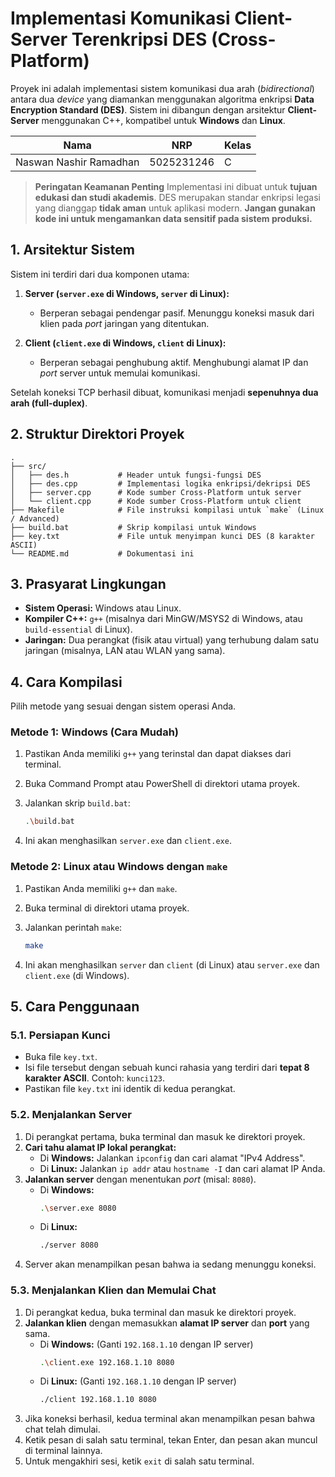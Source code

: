 # Implementasi Komunikasi Client-Server Terenkripsi DES (Cross-Platform)

Proyek ini adalah implementasi sistem komunikasi dua arah (*bidirectional*) antara dua *device* yang diamankan menggunakan algoritma enkripsi **Data Encryption Standard (DES)**. Sistem ini dibangun dengan arsitektur **Client-Server** menggunakan C++, kompatibel untuk **Windows** dan **Linux**.

| Nama                   | NRP        | Kelas |
| ---------------------- | ---------- | ----- |
| Naswan Nashir Ramadhan | 5025231246 | C     |

> **Peringatan Keamanan Penting**
> Implementasi ini dibuat untuk **tujuan edukasi dan studi akademis**. DES merupakan standar enkripsi legasi yang dianggap **tidak aman** untuk aplikasi modern. **Jangan gunakan kode ini untuk mengamankan data sensitif pada sistem produksi.**

## 1. Arsitektur Sistem

Sistem ini terdiri dari dua komponen utama:

1.  **Server (`server.exe` di Windows, `server` di Linux):**
    *   Berperan sebagai pendengar pasif. Menunggu koneksi masuk dari klien pada *port* jaringan yang ditentukan.

2.  **Client (`client.exe` di Windows, `client` di Linux):**
    *   Berperan sebagai penghubung aktif. Menghubungi alamat IP dan *port* server untuk memulai komunikasi.

Setelah koneksi TCP berhasil dibuat, komunikasi menjadi **sepenuhnya dua arah (full-duplex)**.

## 2. Struktur Direktori Proyek

```
.
├── src/
│   ├── des.h           # Header untuk fungsi-fungsi DES
│   ├── des.cpp         # Implementasi logika enkripsi/dekripsi DES
│   ├── server.cpp      # Kode sumber Cross-Platform untuk server
│   └── client.cpp      # Kode sumber Cross-Platform untuk client
├── Makefile            # File instruksi kompilasi untuk `make` (Linux / Advanced)
├── build.bat           # Skrip kompilasi untuk Windows
├── key.txt             # File untuk menyimpan kunci DES (8 karakter ASCII)
└── README.md           # Dokumentasi ini
```

## 3. Prasyarat Lingkungan

*   **Sistem Operasi:** Windows atau Linux.
*   **Kompiler C++:** `g++` (misalnya dari MinGW/MSYS2 di Windows, atau `build-essential` di Linux).
*   **Jaringan:** Dua perangkat (fisik atau virtual) yang terhubung dalam satu jaringan (misalnya, LAN atau WLAN yang sama).

## 4. Cara Kompilasi

Pilih metode yang sesuai dengan sistem operasi Anda.

### Metode 1: Windows (Cara Mudah)

1.  Pastikan Anda memiliki `g++` yang terinstal dan dapat diakses dari terminal.
2.  Buka Command Prompt atau PowerShell di direktori utama proyek.
3.  Jalankan skrip `build.bat`:

    ```sh
    .\build.bat
    ```

4.  Ini akan menghasilkan `server.exe` dan `client.exe`.

### Metode 2: Linux atau Windows dengan `make`

1.  Pastikan Anda memiliki `g++` dan `make`.
2.  Buka terminal di direktori utama proyek.
3.  Jalankan perintah `make`:

    ```sh
    make
    ```

4.  Ini akan menghasilkan `server` dan `client` (di Linux) atau `server.exe` dan `client.exe` (di Windows).

## 5. Cara Penggunaan

### 5.1. Persiapan Kunci

*   Buka file `key.txt`.
*   Isi file tersebut dengan sebuah kunci rahasia yang terdiri dari **tepat 8 karakter ASCII**. Contoh: `kunci123`.
*   Pastikan file `key.txt` ini identik di kedua perangkat.

### 5.2. Menjalankan Server

1.  Di perangkat pertama, buka terminal dan masuk ke direktori proyek.
2.  **Cari tahu alamat IP lokal perangkat:**
    *   Di **Windows:** Jalankan `ipconfig` dan cari alamat "IPv4 Address".
    *   Di **Linux:** Jalankan `ip addr` atau `hostname -I` dan cari alamat IP Anda.
3.  **Jalankan server** dengan menentukan *port* (misal: `8080`).
    *   Di **Windows:**
        ```sh
        .\server.exe 8080
        ```
    *   Di **Linux:**
        ```sh
        ./server 8080
        ```
4.  Server akan menampilkan pesan bahwa ia sedang menunggu koneksi.

### 5.3. Menjalankan Klien dan Memulai Chat

1.  Di perangkat kedua, buka terminal dan masuk ke direktori proyek.
2.  **Jalankan klien** dengan memasukkan **alamat IP server** dan **port** yang sama.
    *   Di **Windows:** (Ganti `192.168.1.10` dengan IP server)
        ```sh
        .\client.exe 192.168.1.10 8080
        ```
    *   Di **Linux:** (Ganti `192.168.1.10` dengan IP server)
        ```sh
        ./client 192.168.1.10 8080
        ```
3.  Jika koneksi berhasil, kedua terminal akan menampilkan pesan bahwa chat telah dimulai.
4.  Ketik pesan di salah satu terminal, tekan Enter, dan pesan akan muncul di terminal lainnya.
5.  Untuk mengakhiri sesi, ketik `exit` di salah satu terminal.